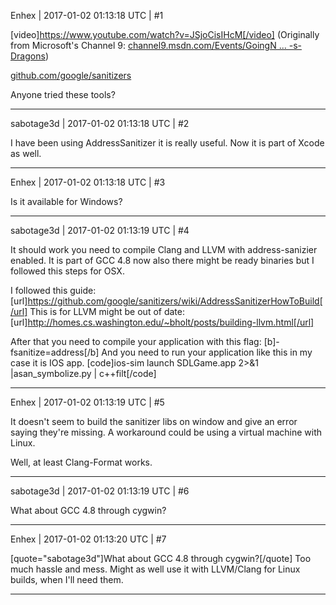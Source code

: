 Enhex | 2017-01-02 01:13:18 UTC | #1

[video]https://www.youtube.com/watch?v=JSjoCisIHcM[/video]
(Originally from Microsoft's Channel 9: [channel9.msdn.com/Events/GoingN ... -s-Dragons](https://channel9.msdn.com/Events/GoingNative/2013/The-Care-and-Feeding-of-C-s-Dragons))

[github.com/google/sanitizers](https://github.com/google/sanitizers)

Anyone tried these tools?

-------------------------

sabotage3d | 2017-01-02 01:13:18 UTC | #2

I have been using AddressSanitizer it is really useful. Now it is part of Xcode as well.

-------------------------

Enhex | 2017-01-02 01:13:18 UTC | #3

Is it available for Windows?

-------------------------

sabotage3d | 2017-01-02 01:13:19 UTC | #4

It should work you need to compile Clang and LLVM with address-sanizier enabled. 
It is part of GCC 4.8 now also there might be ready binaries but I followed this steps for OSX.

I followed this guide: [url]https://github.com/google/sanitizers/wiki/AddressSanitizerHowToBuild[/url]
This is for LLVM might be out of date: [url]http://homes.cs.washington.edu/~bholt/posts/building-llvm.html[/url]

After that you need to compile your application with this flag: [b]-fsanitize=address[/b]
And you need to run your application like this in my case it is IOS app.
[code]ios-sim launch SDLGame.app 2>&1 |asan_symbolize.py | c++filt[/code]

-------------------------

Enhex | 2017-01-02 01:13:19 UTC | #5

It doesn't seem to build the sanitizer libs on window and give an error saying they're missing.
A workaround could be using a virtual machine with Linux.

Well, at least Clang-Format works.

-------------------------

sabotage3d | 2017-01-02 01:13:19 UTC | #6

What about GCC 4.8 through cygwin?

-------------------------

Enhex | 2017-01-02 01:13:20 UTC | #7

[quote="sabotage3d"]What about GCC 4.8 through cygwin?[/quote]
Too much hassle and mess.
Might as well use it with LLVM/Clang for Linux builds, when I'll need them.

-------------------------


